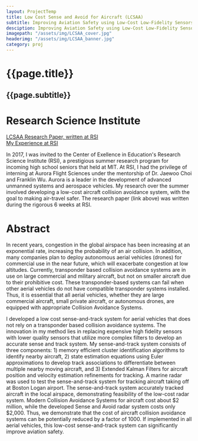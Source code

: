 ```yaml
---
layout: ProjectTemp
title: Low Cost Sense and Avoid for Aircraft (LCSAA)
subtitle: Improving Aviation Safety using Low-Cost Low-Fidelity Sensors Augmented with Extended Kalman Filters to Develop an Accurate Sense-and-Track System
desciption: Improving Aviation Safety using Low-Cost Low-Fidelity Sensors Augmented with Extended Kalman Filters to Develop an Accurate Sense-and-Track System
imagepath: "/assets/img/LCSAA_cover.jpg"
headerimg: "/assets/img/LCSAA_banner.jpg"
category: proj
---
```

<h1 class="PostTitle"> {{page.title}}</h1>

## {{page.subtitle}}

# Research Science Institute
<p class="ButtonsArea"><a href="/files/RSI-LCSAA-RohanDeshpande.pdf" class="button-3d">LCSAA Research Paper, written at RSI</a><br>
<a href="/xp/2017/09/13/RSI.html" class="button-3d">My Experience at RSI</a><br></p>

In 2017, I was invited to the Center of Exellence in Education's Research Science Institute (RSI), a prestigious summer research program for incoming high school seniors that held at MIT.
At RSI, I had the privilege of interning at Aurora Flight Sciences under the mentorship of Dr. Jaewoo Choi and Franklin Wu. Aurora is a leader in the development of advanced unmanned systems and aerospace vehicles. My research over the summer involved developing a low-cost aircraft collision avoidance system, with the goal to making air-travel safer. The research paper (link above) was written during the rigorous 6 weeks at RSI.
# Abstract

In recent years, congestion in the global airspace has been increasing at an exponential rate, increasing the probability of an air collision. In addition, many companies plan to deploy autonomous aerial vehicles (drones) for commercial use in the near future, which will exacerbate congestion at low altitudes.  Currently, transponder based collision avoidance systems are in use on large commercial and military aircraft, but not on smaller aircraft due to their prohibitive cost. These transponder-based systems can fail when other aerial vehicles do not have compatible transponder systems installed. Thus, it is essential that all aerial vehicles, whether they are large commercial aircraft, small private aircraft, or autonomous drones, are equipped with appropriate Collision Avoidance Systems. 

I developed a low cost sense-and-track system for aerial vehicles that does not rely on a transponder based collision avoidance systems. The innovation in my method lies in replacing expensive high fidelity sensors with lower quality sensors that utilize more complex filters to develop an accurate sense and track system. My sense-and-track system consists of three components: 1) memory efficient cluster identification algorithms to identify nearby aircraft, 2) state estimation equations using Euler approximations to develop track associations to differentiate between multiple nearby moving aircraft, and 3) Extended Kalman Filters for aircraft position and velocity estimation refinements for tracking. A marine radar was used to test the sense-and-track system for tracking aircraft taking off at Boston Logan airport. The sense-and-track system accurately tracked aircraft in the local airspace, demonstrating feasibility of the low-cost radar system. Modern Collision Avoidance Systems for aircraft cost about $2 million, while the developed Sense and Avoid radar system costs only $2,000. Thus, we demonstrate that the cost of aircraft collision avoidance systems can be potentially reduced by a factor of 1000. If implemented in all aerial vehicles, this low-cost sense-and-track system can significantly improve aviation safety.
